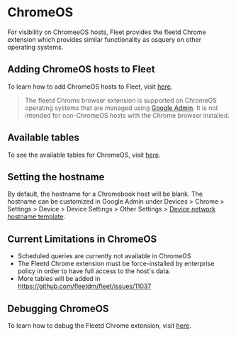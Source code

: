 # ChromeOS
For visibility on ChromeeOS hosts, Fleet provides the fleetd Chrome extension which provides similar functionality as osquery on other operating systems.

## Adding ChromeOS hosts to Fleet

To learn how to add ChromeOS hosts to Fleet, visit [here](https://fleetdm.com/docs/using-fleet/adding-hosts#add-chromebooks-with-the-fleetd-chrome-extension).

> The fleetd Chrome browser extension is supported on ChromeOS operating systems that are managed using [Google Admin](https://admin.google.com). It is not intended for non-ChromeOS hosts with the Chrome browser installed.

## Available tables
To see the available tables for ChromeOS, visit [here](https://fleetdm.com/tables/chrome_extensions?platformFilter=chrome).

## Setting the hostname
By default, the hostname for a Chromebook host will be blank. The hostname can be customized in Google Admin under Devices > Chrome > Settings > Device > Device Settings > Other Settings > [Device network hostname template](https://support.google.com/chrome/a/answer/1375678#zippy=%2Cdevice-network-hostname-template%2Creport-device-os-information).

## Current Limitations in ChromeOS
- Scheduled queries are currently not available in ChromeOS
- The Fleetd Chrome extension must be force-installed by enterprise policy in order to have full access to the host's data.
- More tables will be added in https://github.com/fleetdm/fleet/issues/11037

## Debugging ChromeOS
To learn how to debug the Fleetd Chrome extension, visit [here](https://fleetdm.com/docs/contributing/testing-and-local-development#fleetd-chrome-extension).

<meta name="title" value="ChromeOS">
<meta name="pageOrderInSection" value="2000">
